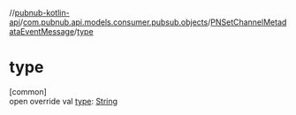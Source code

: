 //[pubnub-kotlin-api](../../../index.md)/[com.pubnub.api.models.consumer.pubsub.objects](../index.md)/[PNSetChannelMetadataEventMessage](index.md)/[type](type.md)

# type

[common]\
open override val [type](type.md): [String](https://kotlinlang.org/api/latest/jvm/stdlib/kotlin/-string/index.html)
